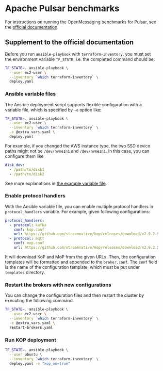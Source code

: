 # Apache Pulsar benchmarks

For instructions on running the OpenMessaging benchmarks for Pulsar, see the [official documentation](http://openmessaging.cloud/docs/benchmarks/pulsar/).

## Supplement to the official documentation

Before you run `ansible-playbook` with `terraform-inventory`, you must set the environment variable `TF_STATE`. i.e. the completed command should be:

```bash
TF_STATE=. ansible-playbook \
  --user ec2-user \
  --inventory `which terraform-inventory` \
  deploy.yaml
```

### Ansible variable files

The Ansible deployment script supports flexible configuration with a variable file, which is specified by `-e` option like:

```bash
TF_STATE=. ansible-playbook \
  --user ec2-user \
  --inventory `which terraform-inventory` \
  -e @extra_vars.yaml \
  deploy.yaml
```

For example, if you changed the AWS instance type, the two SSD device paths might not be `/dev/nvme1n1` and `/dev/nvme2n1`. In this case, you can configure them like

```yaml
disk_dev:
  - /path/to/disk1
  - /path/to/disk2
```

See more explanations in [the example variable file](./deploy/ssd/extra_vars.yaml).

### Enable protocol handlers

With the Ansible variable file, you can enable multiple protocol handlers in `protocol_handlers` variable. For example, given following configurations:

```yaml
protocol_handlers:
  - protocol: kafka
    conf: kop.conf
    url: https://github.com/streamnative/kop/releases/download/v2.9.2.5/pulsar-protocol-handler-kafka-2.9.2.5.nar
  - protocol: mqtt
    conf: mop.conf
    url: https://github.com/streamnative/mop/releases/download/v2.9.2.5/pulsar-protocol-handler-mqtt-2.9.2.5.nar
```

It will download KoP and MoP from the given URLs. Then, the configuration templates will be formatted and appended to the `broker.conf`. The `conf` field is the name of the configuration template, which must be put under `templates` directory.

### Restart the brokers with new configurations

You can change the configuration files and then restart the cluster by executing the following command.

```bash
TF_STATE=. ansible-playbook \
  --user ec2-user \
  --inventory `which terraform-inventory` \
  -e @extra_vars.yaml \
  restart-brokers.yaml
```

### Run KOP deployment

```bash
TF_STATE=. ansible-playbook \
  --user ubuntu \
  --inventory `which terraform-inventory` \
  deploy.yaml -e "kop_on=true"
```

